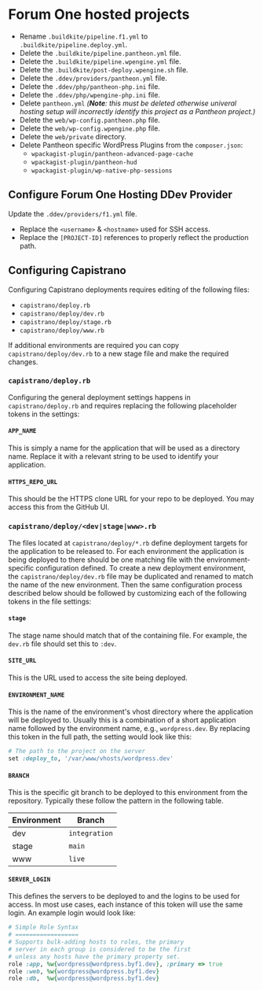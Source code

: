 # Forum One hosted projects

* Rename `.buildkite/pipeline.f1.yml` to `.buildkite/pipeline.deploy.yml`.
* Delete the `.buildkite/pipeline.pantheon.yml` file.
* Delete the `.buildkite/pipeline.wpengine.yml` file.
* Delete the `.buildkite/post-deploy.wpengine.sh` file.
* Delete the `.ddev/providers/pantheon.yml` file.
* Delete the `.ddev/php/pantheon-php.ini` file.
* Delete the `.ddev/php/wpengine-php.ini` file.
* Delete `pantheon.yml` _(**Note**: this must be deleted otherwise univeral hosting setup will incorrectly identify this project as a Pantheon project.)_
* Delete the `web/wp-config.pantheon.php` file.
* Delete the `web/wp-config.wpengine.php` file.
* Delete the `web/private` directory.
* Delete Pantheon specific WordPress Plugins from the `composer.json`:
  * `wpackagist-plugin/pantheon-advanced-page-cache`
  * `wpackagist-plugin/pantheon-hud`
  * `wpackagist-plugin/wp-native-php-sessions`

## Configure Forum One Hosting DDev Provider

Update the `.ddev/providers/f1.yml` file.

* Replace the `<username>` & `<hostname>` used for SSH access.
* Replace the `[PROJECT-ID]` references to properly reflect the production path.

## Configuring Capistrano

Configuring Capistrano deployments requires editing of the following files:

* `capistrano/deploy.rb`
* `capistrano/deploy/dev.rb`
* `capistrano/deploy/stage.rb`
* `capistrano/deploy/www.rb`

If additional environments are required you can copy `capistrano/deploy/dev.rb` to a new stage file and make the required changes.

### `capistrano/deploy.rb`

Configuring the general deployment settings happens in `capistrano/deploy.rb` and requires replacing the
following placeholder tokens in the settings:

#### `APP_NAME`

This is simply a name for the application that will be used as a directory name. Replace it with a relevant
string to be used to identify your application.

#### `HTTPS_REPO_URL`

This should be the HTTPS clone URL for your repo to be deployed. You may access this from the GitHub UI.

### `capistrano/deploy/<dev|stage|www>.rb`

The files located at `capistrano/deploy/*.rb` define deployment targets for the application to be released to.
For each environment the application is being deployed to there should be one matching file with the
environment-specific configuration defined. To create a new deployment environment, the
`capistrano/deploy/dev.rb` file may be duplicated and renamed to match the name of the new environment. Then
the same configuration process described below should be followed by customizing each of the following tokens
in the file settings:

#### `stage`

The stage name should match that of the containing file. For example, the `dev.rb` file should set this to `:dev`.

#### `SITE_URL`

This is the URL used to access the site being deployed.

#### `ENVIRONMENT_NAME`

This is the name of the environment's vhost directory where the application will be deployed to. Usually this
is a combination of a short application name followed by the environment name, e.g., `wordpress.dev`. By replacing
this token in the full path, the setting would look like this:

```ruby
# The path to the project on the server
set :deploy_to, '/var/www/vhosts/wordpress.dev'
```

#### `BRANCH`

This is the specific git branch to be deployed to this environment from the repository. Typically these follow the pattern in the following table.

| Environment | Branch        |
| ----------- | ------------- |
| dev         | `integration`   |
| stage       | `main`          |
| www         | `live`          |

#### `SERVER_LOGIN`

This defines the servers to be deployed to and the logins to be used for access. In most use cases, each
instance of this token will use the same login. An example login would look like:

```ruby
# Simple Role Syntax
# ==================
# Supports bulk-adding hosts to roles, the primary
# server in each group is considered to be the first
# unless any hosts have the primary property set.
role :app, %w{wordpress@wordpress.byf1.dev}, :primary => true
role :web, %w{wordpress@wordpress.byf1.dev}
role :db,  %w{wordpress@wordpress.byf1.dev}
```

